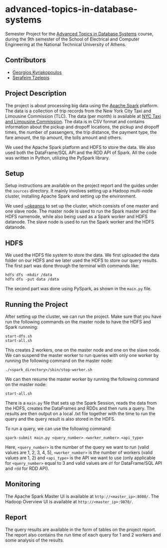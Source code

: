 # advanced-topics-in-database-systems

Semester Project for the [Advanced Topics in Database Systems](https://www.ece.ntua.gr/en/undergraduate/courses/3189) course, during the 9th semester of the School of Electrical and Computer Engineering at the National Technical University of Athens.

## Contributors

* [Georgios Kyriakopoulos](https://github.com/geokyr)
* [Serafeim Tzelepis](https://github.com/sertze)

## Project Description

The project is about processing big data using the [Apache Spark](https://spark.apache.org/) platform. The data is a collection of trip records from the New York City Taxi and Limousine Commission (TLC). The data (per month) is available at [NYC Taxi and Limousine Commission](https://www.nyc.gov/site/tlc/about/tlc-trip-record-data.page.). The data is in CSV format and contains information about the pickup and dropoff locations, the pickup and dropoff times, the number of passengers, the trip distance, the payment type, the fare amount, the tip amount, the tolls amount and others.

We used the Apache Spark platform and HDFS to store the data. We also used both the DataFrame/SQL API and the RDD API of Spark. All the code was written in Python, utilizing the PySpark library.

## Setup

Setup instructions are available on the project report and the guides under the `sources` directory. It mainly involves setting up a Hadoop multi-node cluster, installing Apache Spark and setting up the environment.

We used [~okeanos](https://astakos.okeanos-knossos.grnet.gr/ui/landing) to set up the cluster, which consists of one master and one slave node. The master node is used to run the Spark master and the HDFS namenode, while also being used as a Spark worker and HDFS datanode. The slave node is used to run the Spark worker and the HDFS datanode.

## HDFS

We used the HDFS file system to store the data. We first uploaded the data folder on our HDFS and we later used the HDFS to store our query results. The first part was done through the terminal with commands like:
```
hdfs dfs -mkdir /data
hdfs dfs -put data /data
```

The second part was done using PySpark, as shown in the `main.py` file.

## Running the Project

After setting up the cluster, we can run the project. Make sure that you have run the following commands on the master node to have the HDFS and Spark runnning:
```
start-dfs.sh
start-all.sh
```

This creates 2 workers, one on the master node and one on the slave node. We can suspend the master worker to run queries with only one worker by running the following command on the master node:
```
./<spark_directory>/sbin/stop-worker.sh
```

We can then resume the master worker by running the following command on the master node:
```
start-all.sh
```

There is a `main.py` file that sets up the Spark Session, reads the data from the HDFS, creates the DataFrames and RDDs and then runs a query. The results are then output on a local .txt file together with the time to run the query and the query result is also stored in the HDFS.

To run a query, we can use the following command:
```
spark-submit main.py <query_number> <worker_number> <api_type>
```

Here, `<query_number>` is the number of the query we want to run (valid values are 1, 2, 3, 4, 5), `<worker_number>` is the number of workers (valid values are 1, 2) and `<api_type>` is the API we want to use (only applicable for `<query_number>` equal to 3 and valid values are `df` for DataFrame/SQL API and `rdd` for RDD API).

## Monitoring

The Apache Spark Master UI is available at `http://<master_ip>:8080/`. The Hadoop Overview UI is available at `http://<master_ip>:9870/`.

## Report

The query results are available in the form of tables on the project report. The report also contains the run time of each query for 1 and 2 workers and some analysis of the results.
